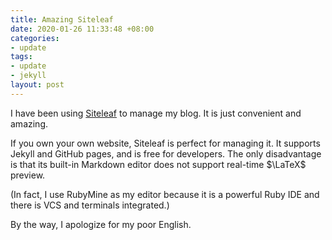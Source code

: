 ```yaml
---
title: Amazing Siteleaf
date: 2020-01-26 11:33:48 +08:00
categories:
- update
tags:
- update
- jekyll
layout: post
---
```


I have been using [Siteleaf](https://www.siteleaf.com/)
to manage my blog. It is just convenient and amazing.

If you own your own website, Siteleaf is perfect for managing it.
It supports Jekyll and GitHub pages, and is free for developers.
The only disadvantage is that its built-in Markdown editor does not
support real-time $\LaTeX$ preview.

(In fact, I use RubyMine as my editor because it is a powerful Ruby IDE
and there is VCS and terminals integrated.)

By the way, I apologize for my poor English.
